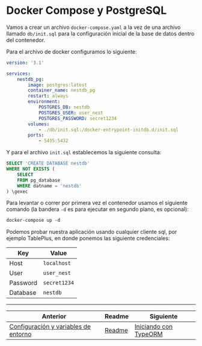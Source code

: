 # Docker Compose y PostgreSQL

Vamos a crear un archivo `docker-compose.yaml` a la vez de una archivo llamado `db/init.sql` para la configuración inicial de la base de datos dentro del contenedor.

Para el archivo de docker configuramos lo siguiente:

```yaml
version: '3.1'

services:
    nestdb_pg:
        image: postgres:latest
        container_name: nestdb_pg
        restart: always
        environment:
            POSTGRES_DB: nestdb
            POSTGRES_USER: user_nest
            POSTGRES_PASSWORD: secret1234
        volumes:
            - ./db/init.sql:/docker-entrypoint-initdb.d/init.sql
        ports:
            - 5435:5432
```

Y para el archivo `init.sql` establecemos la siguiente consulta:

```sql
SELECT 'CREATE DATABASE nestdb'
WHERE NOT EXISTS (
    SELECT
    FROM pg_database
    WHERE datname = 'nestdb'
) \gexec
```

Para levantar o correr por primera vez el contenedor usamos el siguiente comando (la bandera `-d` es para ejecutar en segundo plano, es opcional):

```txt
docker-compose up -d
```

Podemos probar nuestra aplicación usando cualquier cliente sql, por ejemplo TablePlus, en donde ponemos las siguiente credenciales:

| Key      | Value        |
| -------- | ------------ |
| Host     | `localhost`  |
| User     | `user_nest`  |
| Password | `secret1234` |
| Database | `nestdb`     |

___

| Anterior                                                                             | Readme                 | Siguiente                                                |
| ------------------------------------------------------------------------------------ | ---------------------- | -------------------------------------------------------- |
| [Configuración y variables de entorno](./P2T1_Configuracion_variables_de_entorno.md) | [Readme](../README.md) | [Iniciando con TypeORM](./P4T1_Iniciando_con_TypeORM.md) |
